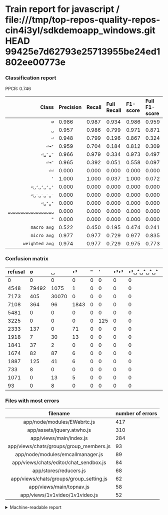 # Train report for javascript / file:///tmp/top-repos-quality-repos-cin4i3yl/sdkdemoapp_windows.git HEAD 99425e7d62793e25713955be24ed1802ee00773e

### Classification report

PPCR: 0.746

| Class | Precision | Recall | Full Recall | F1-score | Full F1-score | Support | Full Support | PPCR |
|------:|:----------|:-------|:------------|:---------|:---------|:--------|:-------------|:-----|
| `∅` | 0.986| 0.987| 0.934| 0.986| 0.959| 80568| 85116| 0.947 |
| `␣` | 0.957| 0.986| 0.799| 0.971| 0.871| 30485| 37658| 0.810 |
| `⏎` | 0.948| 0.799| 0.196| 0.867| 0.324| 2307| 9415| 0.245 |
| `⏎⇥⁺` | 0.959| 0.704| 0.184| 0.812| 0.309| 592| 2266| 0.261 |
| `⏎␣⁻␣⁻` | 0.966| 0.979| 0.334| 0.973| 0.497| 380| 1113| 0.341 |
| `⏎⇥⁻` | 0.965| 0.392| 0.051| 0.558| 0.097| 283| 2170| 0.130 |
| `⏎⏎` | 0.000| 0.000| 0.000| 0.000| 0.000| 208| 2541| 0.082 |
| `'` | 1.000| 1.000| 0.037| 1.000| 0.072| 125| 3350| 0.037 |
| `⏎␣⁺␣⁺␣⁺␣⁺` | 0.000| 0.000| 0.000| 0.000| 0.000| 55| 1973| 0.028 |
| `⏎␣⁻␣⁻␣⁻␣⁻` | 0.000| 0.000| 0.000| 0.000| 0.000| 51| 1892| 0.027 |
| `⏎␣⁺␣⁺` | 0.000| 0.000| 0.000| 0.000| 0.000| 22| 1093| 0.020 |
| `␣␣␣␣␣␣␣␣␣␣␣␣␣␣␣␣␣␣` | 0.000| 0.000| 0.000| 0.000| 0.000| 8| 101| 0.079 |
| `"` | 0.000| 0.000| 0.000| 0.000| 0.000| 0| 5481| 0.000 |
| `macro avg` | 0.522| 0.450| 0.195| 0.474| 0.241| 115084| 154169| 0.746 |
| `micro avg` | 0.977| 0.977| 0.729| 0.977| 0.835| 115084| 154169| 0.746 |
| `weighted avg` | 0.974| 0.977| 0.729| 0.975| 0.773| 115084| 154169| 0.746 |

### Confusion matrix

|refusal|  ∅| ␣| ⏎| "| '| ⏎⏎| ⏎␣⁺␣⁺␣⁺␣⁺| ⏎␣⁻␣⁻␣⁻␣⁻| ⏎⇥⁺| ⏎⇥⁻| ⏎␣⁻␣⁻| ⏎␣⁺␣⁺| ␣␣␣␣␣␣␣␣␣␣␣␣␣␣␣␣␣␣| 
|:---|:---|:---|:---|:---|:---|:---|:---|:---|:---|:---|:---|:---|:---|
|0 |0 |0 |0 |0 |0 |0 |0 |0 |0 |0 |0 |0 |0 |
|4548 |79492 |1075 |1 |0 |0 |0 |0 |0 |0 |0 |0 |0 |0 |
|7173 |405 |30070 |0 |0 |0 |0 |0 |0 |8 |2 |0 |0 |0 |
|7108 |364 |96 |1843 |0 |0 |0 |0 |0 |1 |2 |1 |0 |0 |
|5481 |0 |0 |0 |0 |0 |0 |0 |0 |0 |0 |0 |0 |0 |
|3225 |0 |0 |0 |0 |125 |0 |0 |0 |0 |0 |0 |0 |0 |
|2333 |137 |0 |71 |0 |0 |0 |0 |0 |0 |0 |0 |0 |0 |
|1918 |7 |30 |13 |0 |0 |0 |0 |0 |5 |0 |0 |0 |0 |
|1841 |37 |2 |0 |0 |0 |0 |0 |0 |0 |0 |12 |0 |0 |
|1674 |82 |87 |6 |0 |0 |0 |0 |0 |417 |0 |0 |0 |0 |
|1887 |125 |41 |6 |0 |0 |0 |0 |0 |0 |111 |0 |0 |0 |
|733 |8 |0 |0 |0 |0 |0 |0 |0 |0 |0 |372 |0 |0 |
|1071 |0 |13 |5 |0 |0 |0 |0 |0 |4 |0 |0 |0 |0 |
|93 |0 |8 |0 |0 |0 |0 |0 |0 |0 |0 |0 |0 |0 |

### Files with most errors

| filename | number of errors|
|:----:|:-----|
| app/node/modules/EWebrtc.js | 417 |
| app/assets/jquery.atwho.js | 310 |
| app/views/main/index.js | 284 |
| app/views/chats/groups/group_members.js | 93 |
| app/node/modules/emcallmanager.js | 89 |
| app/views/chats/editor/chat_sendbox.js | 84 |
| app/stores/reducers.js | 68 |
| app/views/chats/groups/group_setting.js | 62 |
| app/views/main/topnav.js | 58 |
| app/views/1v1video/1v1video.js | 52 |

<details>
    <summary>Machine-readable report</summary>
```json
{
  "cl_report": {"\"": {"f1-score": 0.0, "precision": 0.0, "recall": 0.0, "support": 0}, "\u0027": {"f1-score": 1.0, "precision": 1.0, "recall": 1.0, "support": 125}, "macro avg": {"f1-score": 0.47437349952616736, "precision": 0.5215506638278271, "recall": 0.4498053825616142, "support": 115084}, "micro avg": {"f1-score": 0.9769385839908241, "precision": 0.9769385839908241, "recall": 0.9769385839908241, "support": 115084}, "weighted avg": {"f1-score": 0.974905877062169, "precision": 0.9740402376607105, "recall": 0.9769385839908241, "support": 115084}, "\u2205": {"f1-score": 0.9861001705690805, "precision": 0.985556120361531, "recall": 0.9866448217654652, "support": 80568}, "\u23ce": {"f1-score": 0.8668861712135466, "precision": 0.9475578406169666, "recall": 0.7988729952319029, "support": 2307}, "\u23ce\u21e5\u207a": {"f1-score": 0.8120740019474196, "precision": 0.9586206896551724, "recall": 0.7043918918918919, "support": 592}, "\u23ce\u21e5\u207b": {"f1-score": 0.5577889447236182, "precision": 0.9652173913043478, "recall": 0.392226148409894, "support": 283}, "\u23ce\u23ce": {"f1-score": 0.0, "precision": 0.0, "recall": 0.0, "support": 208}, "\u23ce\u2423\u207a\u2423\u207a": {"f1-score": 0.0, "precision": 0.0, "recall": 0.0, "support": 22}, "\u23ce\u2423\u207a\u2423\u207a\u2423\u207a\u2423\u207a": {"f1-score": 0.0, "precision": 0.0, "recall": 0.0, "support": 55}, "\u23ce\u2423\u207b\u2423\u207b": {"f1-score": 0.9725490196078431, "precision": 0.9662337662337662, "recall": 0.9789473684210527, "support": 380}, "\u23ce\u2423\u207b\u2423\u207b\u2423\u207b\u2423\u207b": {"f1-score": 0.0, "precision": 0.0, "recall": 0.0, "support": 51}, "\u2423": {"f1-score": 0.9714571857786679, "precision": 0.9569728215899688, "recall": 0.9863867475807774, "support": 30485}, "\u2423\u2423\u2423\u2423\u2423\u2423\u2423\u2423\u2423\u2423\u2423\u2423\u2423\u2423\u2423\u2423\u2423\u2423": {"f1-score": 0.0, "precision": 0.0, "recall": 0.0, "support": 8}},
  "cl_report_full": {"\"": {"f1-score": 0.0, "precision": 0.0, "recall": 0.0, "support": 5481}, "\u0027": {"f1-score": 0.07194244604316546, "precision": 1.0, "recall": 0.03731343283582089, "support": 3350}, "macro avg": {"f1-score": 0.24066443217980002, "precision": 0.5215506638278271, "recall": 0.1949924048287103, "support": 154169}, "micro avg": {"f1-score": 0.8351253282228982, "precision": 0.9769385839908241, "recall": 0.7292646381568278, "support": 154169}, "weighted avg": {"f1-score": 0.7730080768828705, "precision": 0.8921229866525897, "recall": 0.7292646381568278, "support": 154169}, "\u2205": {"f1-score": 0.9590464068334409, "precision": 0.985556120361531, "recall": 0.9339254664222942, "support": 85116}, "\u23ce": {"f1-score": 0.3244718309859155, "precision": 0.9475578406169666, "recall": 0.1957514604354753, "support": 9415}, "\u23ce\u21e5\u207a": {"f1-score": 0.3087745279526101, "precision": 0.9586206896551724, "recall": 0.18402471315092675, "support": 2266}, "\u23ce\u21e5\u207b": {"f1-score": 0.09715536105032822, "precision": 0.9652173913043478, "recall": 0.05115207373271889, "support": 2170}, "\u23ce\u23ce": {"f1-score": 0.0, "precision": 0.0, "recall": 0.0, "support": 2541}, "\u23ce\u2423\u207a\u2423\u207a": {"f1-score": 0.0, "precision": 0.0, "recall": 0.0, "support": 1093}, "\u23ce\u2423\u207a\u2423\u207a\u2423\u207a\u2423\u207a": {"f1-score": 0.0, "precision": 0.0, "recall": 0.0, "support": 1973}, "\u23ce\u2423\u207b\u2423\u207b": {"f1-score": 0.49666221628838453, "precision": 0.9662337662337662, "recall": 0.33423180592991913, "support": 1113}, "\u23ce\u2423\u207b\u2423\u207b\u2423\u207b\u2423\u207b": {"f1-score": 0.0, "precision": 0.0, "recall": 0.0, "support": 1892}, "\u2423": {"f1-score": 0.8705848291835554, "precision": 0.9569728215899688, "recall": 0.7985023102660789, "support": 37658}, "\u2423\u2423\u2423\u2423\u2423\u2423\u2423\u2423\u2423\u2423\u2423\u2423\u2423\u2423\u2423\u2423\u2423\u2423": {"f1-score": 0.0, "precision": 0.0, "recall": 0.0, "support": 101}},
  "ppcr": 0.7464795127425098
}
```
</details>
